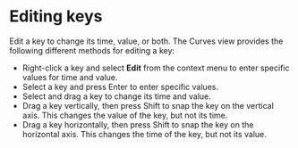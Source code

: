 # Editing keys

Edit a key to change its time, value, or both. The Curves view provides the following different methods for editing a key:

* Right-click a key and select **Edit** from the context menu to enter specific values for time and value.
* Select a key and press Enter to enter specific values.
* Select and drag a key to change its time and value.
* Drag a key vertically, then press Shift to snap the key on the vertical axis. This changes the value of the key, but not its time.
* Drag a key horizontally, then press Shift to snap the key on the horizontal axis. This changes the time of the key, but not its value.
